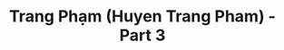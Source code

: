 ---
layout: album
resource: instagram
title: "Trang Phạm (Huyen Trang Pham) - Part 3"
description: "Instagram album of Trang Phạm (Huyen Trang Pham), part 3.</br> Username: trangg.phaam"
active: gallery
album-title: "Trang Phạm (Huyen Trang Pham)"
images:
  - image_path: trangg.phaam/3/20211006_192850_244424899_472271520511844_5050855284348122799_n.jpg
  - image_path: trangg.phaam/3/20211006_192850_244452657_582866359823228_4602395431089254875_n.jpg
  - image_path: trangg.phaam/3/20211006_192850_244508363_273116294676473_5247061466685424357_n.jpg
  - image_path: trangg.phaam/3/20211006_192850_244511602_3143179959246573_7765534125464938437_n.jpg
  - image_path: trangg.phaam/3/20211025_195819_248583591_121419123643278_6050479563714404399_n.jpg
  - image_path: trangg.phaam/3/20220205_201529_273131613_226931222988844_3157507674081959249_n.jpg
---